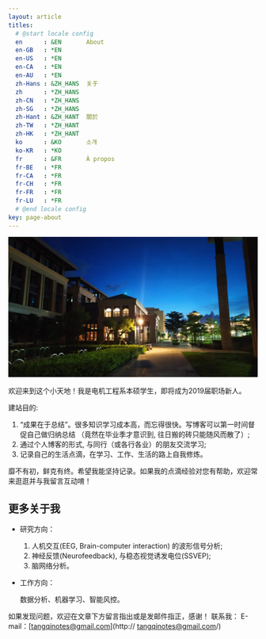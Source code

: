 ```yaml
---
layout: article
titles:
  # @start locale config
  en      : &EN       About
  en-GB   : *EN
  en-US   : *EN
  en-CA   : *EN
  en-AU   : *EN
  zh-Hans : &ZH_HANS  关于
  zh      : *ZH_HANS
  zh-CN   : *ZH_HANS
  zh-SG   : *ZH_HANS
  zh-Hant : &ZH_HANT  關於
  zh-TW   : *ZH_HANT
  zh-HK   : *ZH_HANT
  ko      : &KO       소개
  ko-KR   : *KO
  fr      : &FR       À propos
  fr-BE   : *FR
  fr-CA   : *FR
  fr-CH   : *FR
  fr-FR   : *FR
  fr-LU   : *FR
  # @end locale config
key: page-about
---
```


![实验室回宿舍路上](https://github.com/iqgnat/iqgnat.github.io/raw/master/assets/images/2019_06_14_lift_is_short/IMG_20190628_194540-scaled.jpg)

欢迎来到这个小天地！我是电机工程系本硕学生，即将成为2019届职场新人。

建站目的:

1. “成果在于总结”。很多知识学习成本高，而忘得很快。写博客可以第一时间督促自己做归纳总结 （竟然在毕业季才意识到, 往日搬的砖只能随风而散了）;
2. 通过个人博客的形式, 与同行（或各行各业）的朋友交流学习;
3. 记录自己的生活点滴，在学习、工作、生活的路上自我修炼。

靡不有初，鲜克有终。希望我能坚持记录。如果我的点滴经验对您有帮助，欢迎常来逛逛并与我留言互动唷！



## 更多关于我

- 研究方向：
  1) 人机交互(EEG, Brain-computer interaction) 的波形信号分析;
  2) 神经反馈(Neurofeedback), 与稳态视觉诱发电位(SSVEP);
  3) 脑网络分析。

- 工作方向：

  数据分析、机器学习、智能风控。

  

如果发现问题，欢迎在文章下方留言指出或是发邮件指正，感谢！
联系我：
E-mail：[tangqinotes@gmail.com](http:// tangqinotes@gmail.com/)